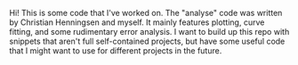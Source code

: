 Hi! This is some code that I've worked on. The "analyse" code was written by Christian Henningsen and myself. It mainly features plotting, curve fitting, and some rudimentary error analysis.
I want to build up this repo with snippets that aren't full self-contained projects, but have some useful code that I might want to use for different projects in the future.
